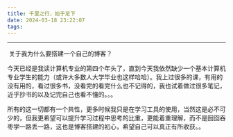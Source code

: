 ```yaml
---
title: 千里之行，始于足下
date: 2024-03-18 23:22:07
tags:
---
```


---------

​		关于我为什么要搭建一个自己的博客？

​		今天已经是我读计算机专业的第四个年头了，直到今天我依然缺少一个基本计算机专业学生的能力（或许大多数人大学毕业也这样哈哈）。我上过很多的课，有用的没有用的，看过很多书，没看完的看完什么也不记得的，我也试着做过很多笔记，近乎抄书的以及记完自己也看不懂的。。。

​		所有的这一切都有一个共性，更多时候我只是在学习工具的使用，当然这是必不可少的，但我更希望可以提升学习过程中思考的比重，更能着重理解，而不是囫囵吞枣学一路丢一路，这也是博客搭建的初心，希望自己可以真正有所收获。。
